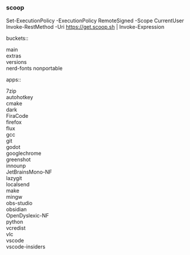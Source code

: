 #

### scoop

Set-ExecutionPolicy -ExecutionPolicy RemoteSigned -Scope CurrentUser
Invoke-RestMethod -Uri https://get.scoop.sh | Invoke-Expression

buckets::

main        
extras      
versions   
nerd-fonts 
nonportable

apps::

7zip                     
autohotkey               
cmake                    
dark                     
FiraCode                 
firefox                  
flux                     
gcc                      
git                      
godot                    
googlechrome             
greenshot                
innounp                  
JetBrainsMono-NF         
 lazygit                  
localsend                
make                     
mingw                    
obs-studio              
obsidian                
OpenDyslexic-NF         
python                  
vcredist                
vlc                     
vscode                  
vscode-insiders         